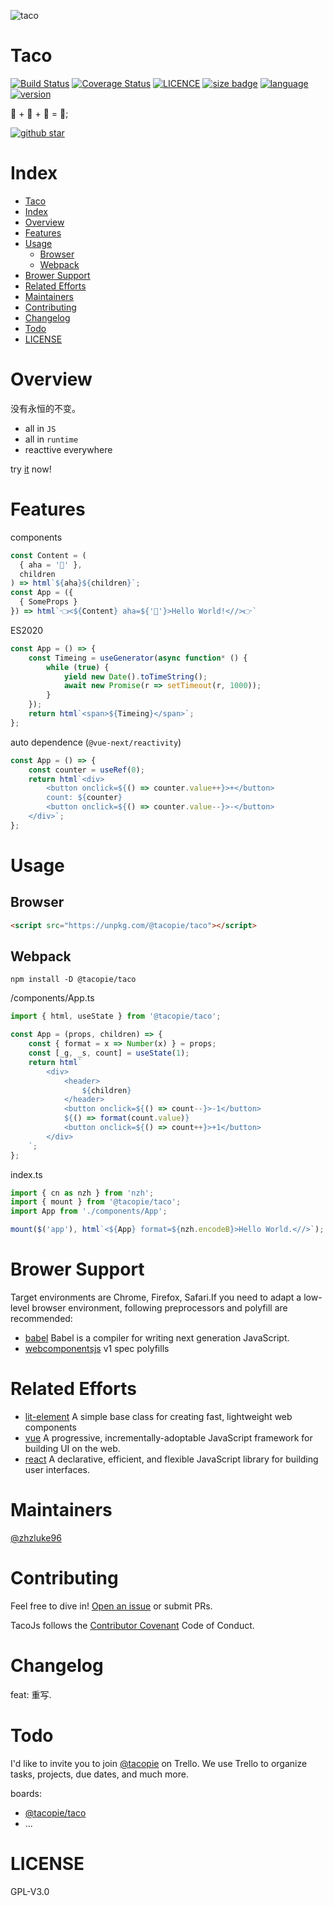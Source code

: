 ![taco](https://emojipedia-us.s3.dualstack.us-west-1.amazonaws.com/thumbs/120/microsoft/209/taco_1f32e.png)

# Taco

[![Build Status](https://travis-ci.org/zhzLuke96/TacoJs.svg?branch=master)](https://travis-ci.org/zhzLuke96/TacoJs)
[![Coverage Status](https://coveralls.io/repos/github/zhzLuke96/TacoJs/badge.svg?branch=master)](https://coveralls.io/github/zhzLuke96/TacoJs?branch=master)
[![LICENCE](https://img.shields.io/github/license/zhzluke96/TacoJs)](https://github.com/zhzLuke96/TacoJs)
[![size badge](https://img.shields.io/github/languages/code-size/zhzluke96/TacoJs?label=size)](https://github.com/zhzLuke96/TacoJs)
[![language](https://img.shields.io/github/languages/top/zhzluke96/TacoJs)](https://github.com/zhzLuke96/TacoJs)
[![version](https://img.shields.io/github/package-json/v/zhzluke96/TacoJs)](https://github.com/zhzLuke96/TacoJs)

🥩 + 🥔 + 🍓 = 🌮;

[![github star](https://img.shields.io/github/stars/zhzLuke96/TacoJs.svg?style=social)](https://github.com/zhzLuke96/TacoJs)

# Index

- [Taco](#taco)
- [Index](#index)
- [Overview](#overview)
- [Features](#features)
- [Usage](#usage)
  - [Browser](#browser)
  - [Webpack](#webpack)
- [Brower Support](#brower-support)
- [Related Efforts](#related-efforts)
- [Maintainers](#maintainers)
- [Contributing](#contributing)
- [Changelog](#changelog)
- [Todo](#todo)
- [LICENSE](#license)

# Overview

没有永恒的不变。

-   all in `JS`
-   all in `runtime`
-   reacttive everywhere

try [it](http://zhzluke96.github.io/tacojs-playground/) now!

# Features

components

```ts
const Content = (
  { aha = '🤖' },
  children
) => html`${aha}${children}`;
const App = ({
  { SomeProps }
}) => html`👈<${Content} aha=${'🦄'}>Hello World!<//>👉`
```

ES2020

```ts
const App = () => {
    const Timeing = useGenerator(async function* () {
        while (true) {
            yield new Date().toTimeString();
            await new Promise(r => setTimeout(r, 1000));
        }
    });
    return html`<span>${Timeing}</span>`;
};
```

auto dependence (`@vue-next/reactivity`)

```ts
const App = () => {
    const counter = useRef(0);
    return html`<div>
        <button onclick=${() => counter.value++}>+</button>
        count: ${counter}
        <button onclick=${() => counter.value--}>-</button>
    </div>`;
};
```

# Usage

## Browser

```html
<script src="https://unpkg.com/@tacopie/taco"></script>
```

## Webpack

```
npm install -D @tacopie/taco
```

/components/App.ts

```typescript
import { html, useState } from '@tacopie/taco';

const App = (props, children) => {
    const { format = x => Number(x) } = props;
    const [_g, _s, count] = useState(1);
    return html`
        <div>
            <header>
                ${children}
            </header>
            <button onclick=${() => count--}>-1</button>
            ${() => format(count.value)}
            <button onclick=${() => count++}>+1</button>
        </div>
    `;
};
```

index.ts

```ts
import { cn as nzh } from 'nzh';
import { mount } from '@tacopie/taco';
import App from './components/App';

mount($('app'), html`<${App} format=${nzh.encodeB}>Hello World.<//>`);
```

# Brower Support

Target environments are Chrome, Firefox, Safari.If you need to adapt a low-level browser environment, following preprocessors and polyfill are recommended:

-   [babel](https://github.com/babel/babel) Babel is a compiler for writing next generation JavaScript.
-   [webcomponentsjs](https://github.com/webcomponents/polyfills/tree/master/packages/webcomponentsjs) v1 spec polyfills

# Related Efforts

-   [lit-element](https://github.com/Polymer/lit-element) A simple base class for creating fast, lightweight web components
-   [vue](https://github.com/vuejs/vue) A progressive, incrementally-adoptable JavaScript framework for building UI on the web.
-   [react](https://github.com/facebook/react) A declarative, efficient, and flexible JavaScript library for building user interfaces.

# Maintainers

[@zhzluke96](https://github.com/zhzLuke96)

# Contributing

Feel free to dive in! [Open an issue](https://github.com/zhzLuke96/TacoJs/issues/new) or submit PRs.

TacoJs follows the [Contributor Covenant](http://contributor-covenant.org/version/1/3/0/) Code of Conduct.

# Changelog

feat: 重写.

# Todo

I'd like to invite you to join [@tacopie](https://trello.com/tacopie2) on Trello. We use Trello to organize tasks, projects, due dates, and much more.

boards:

-   [@tacopie/taco](https://trello.com/b/3hIi6dje/tacojs%F0%9F%8C%AE)
-   ...

# LICENSE

GPL-V3.0
